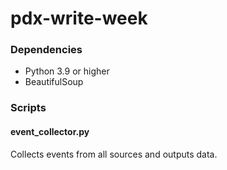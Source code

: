 # pdx-write-week

### Dependencies

* Python 3.9 or higher
* BeautifulSoup

### Scripts 

#### event_collector.py

Collects events from all sources and outputs data.


